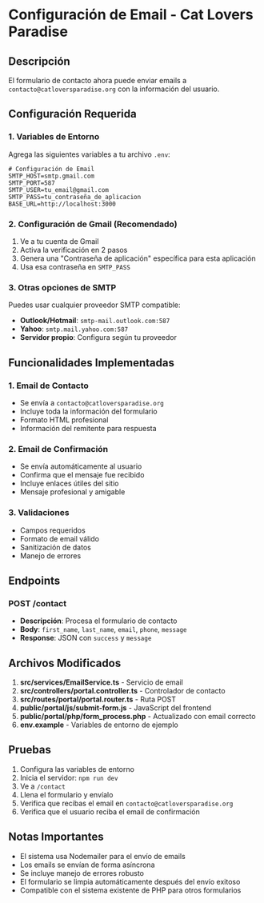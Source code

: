 # Configuración de Email - Cat Lovers Paradise

## Descripción
El formulario de contacto ahora puede enviar emails a `contacto@catloversparadise.org` con la información del usuario.

## Configuración Requerida

### 1. Variables de Entorno
Agrega las siguientes variables a tu archivo `.env`:

```env
# Configuración de Email
SMTP_HOST=smtp.gmail.com
SMTP_PORT=587
SMTP_USER=tu_email@gmail.com
SMTP_PASS=tu_contraseña_de_aplicacion
BASE_URL=http://localhost:3000
```

### 2. Configuración de Gmail (Recomendado)
1. Ve a tu cuenta de Gmail
2. Activa la verificación en 2 pasos
3. Genera una "Contraseña de aplicación" específica para esta aplicación
4. Usa esa contraseña en `SMTP_PASS`

### 3. Otras opciones de SMTP
Puedes usar cualquier proveedor SMTP compatible:
- **Outlook/Hotmail**: `smtp-mail.outlook.com:587`
- **Yahoo**: `smtp.mail.yahoo.com:587`
- **Servidor propio**: Configura según tu proveedor

## Funcionalidades Implementadas

### 1. Email de Contacto
- Se envía a `contacto@catloversparadise.org`
- Incluye toda la información del formulario
- Formato HTML profesional
- Información del remitente para respuesta

### 2. Email de Confirmación
- Se envía automáticamente al usuario
- Confirma que el mensaje fue recibido
- Incluye enlaces útiles del sitio
- Mensaje profesional y amigable

### 3. Validaciones
- Campos requeridos
- Formato de email válido
- Sanitización de datos
- Manejo de errores

## Endpoints

### POST /contact
- **Descripción**: Procesa el formulario de contacto
- **Body**: `first_name`, `last_name`, `email`, `phone`, `message`
- **Response**: JSON con `success` y `message`

## Archivos Modificados

1. **src/services/EmailService.ts** - Servicio de email
2. **src/controllers/portal.controller.ts** - Controlador de contacto
3. **src/routes/portal/portal.router.ts** - Ruta POST
4. **public/portal/js/submit-form.js** - JavaScript del frontend
5. **public/portal/php/form_process.php** - Actualizado con email correcto
6. **env.example** - Variables de entorno de ejemplo

## Pruebas

1. Configura las variables de entorno
2. Inicia el servidor: `npm run dev`
3. Ve a `/contact`
4. Llena el formulario y envíalo
5. Verifica que recibas el email en `contacto@catloversparadise.org`
6. Verifica que el usuario reciba el email de confirmación

## Notas Importantes

- El sistema usa Nodemailer para el envío de emails
- Los emails se envían de forma asíncrona
- Se incluye manejo de errores robusto
- El formulario se limpia automáticamente después del envío exitoso
- Compatible con el sistema existente de PHP para otros formularios
